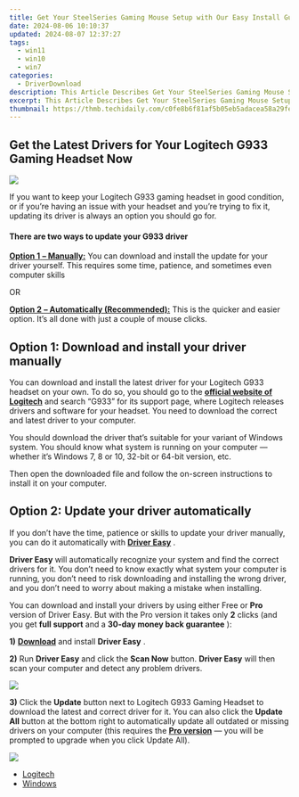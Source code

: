 ```yaml
---
title: Get Your SteelSeries Gaming Mouse Setup with Our Easy Install Guide
date: 2024-08-06 10:10:37
updated: 2024-08-07 12:37:27
tags:
  - win11
  - win10
  - win7
categories:
  - DriverDownload
description: This Article Describes Get Your SteelSeries Gaming Mouse Setup with Our Easy Install Guide
excerpt: This Article Describes Get Your SteelSeries Gaming Mouse Setup with Our Easy Install Guide
thumbnail: https://thmb.techidaily.com/c0fe8b6f81af5b05eb5adacea58a29fe6fd2f271b6a687457517f15534dc6b13.jpg
---
```


## Get the Latest Drivers for Your Logitech G933 Gaming Headset Now

![](https://images.drivereasy.com/wp-content/uploads/2018/04/img_5ad443cea7c6d.jpg)

 If you want to keep your Logitech G933 gaming headset in good condition, or if you’re having an issue with your headset and you’re trying to fix it, updating its driver is always an option you should go for.

#### There are two ways to update your G933 driver

[**Option 1** **– Manually:**](https://tools.techidaily.com/drivereasy/download/) You can download and install the update for your driver yourself. This requires some time, patience, and sometimes even computer skills

OR

[**Option 2** **– Automatically (Recommended):**](https://www.drivereasy.com/knowledge/logitech-g933-headset-latest-driver-download/#auto) This is the quicker and easier option. It’s all done with just a couple of mouse clicks.

##  Option 1: Download and install your driver manually

 You can download and install the latest driver for your Logitech G933 headset on your own. To do so, you should go to the **[official website of Logitech](https://www.logitech.com/en-us)**  and search “G933” for its support page, where Logitech releases drivers and software for your headset. You need to download the correct and latest driver to your computer.

 You should download the driver that’s suitable for your variant of Windows system. You should know what system is running on your computer — whether it’s Windows 7, 8 or 10, 32-bit or 64-bit version, etc.

 Then open the downloaded file and follow the on-screen instructions to install it on your computer.

##  Option 2: Update your driver automatically

 If you don’t have the time, patience or skills to update your driver manually, you can do it automatically with [**Driver Easy**](https://tools.techidaily.com/drivereasy/download/) .

**Driver Easy**  will automatically recognize your system and find the correct drivers for it. You don’t need to know exactly what system your computer is running, you don’t need to risk downloading and installing the wrong driver, and you don’t need to worry about making a mistake when installing.

 You can download and install your drivers by using either Free or **Pro**  version of Driver Easy. But with the Pro version it takes only **2**  clicks (and you get **full support** and a **30-day money back guarantee** ):

**1)** [**Download**](https://tools.techidaily.com/drivereasy/download/) and install **Driver Easy** .

**2)** Run **Driver Easy** and click the **Scan Now** button. **Driver Easy**  will then scan your computer and detect any problem drivers.

![](https://images.drivereasy.com/wp-content/uploads/2018/04/img_5ad448343f7d8.png)

**3)**  Click the **Update**  button next to Logitech G933 Gaming Headset to download the latest and correct driver for it. You can also click the **Update All**  button at the bottom right to automatically update all outdated or missing drivers on your computer (this requires the **[Pro version](https://tools.techidaily.com/drivereasy/download/)**  — you will be prompted to upgrade when you click Update All).

![](https://images.drivereasy.com/wp-content/uploads/2018/04/img_5ad4497c2f983.jpg)

* [Logitech](https://tools.techidaily.com/drivereasy/download/)
* [Windows](https://tools.techidaily.com/drivereasy/download/)

<ins class="adsbygoogle"
     style="display:block"
     data-ad-format="autorelaxed"
     data-ad-client="ca-pub-7571918770474297"
     data-ad-slot="1223367746"></ins>



<ins class="adsbygoogle"
     style="display:block"
     data-ad-client="ca-pub-7571918770474297"
     data-ad-slot="8358498916"
     data-ad-format="auto"
     data-full-width-responsive="true"></ins>
